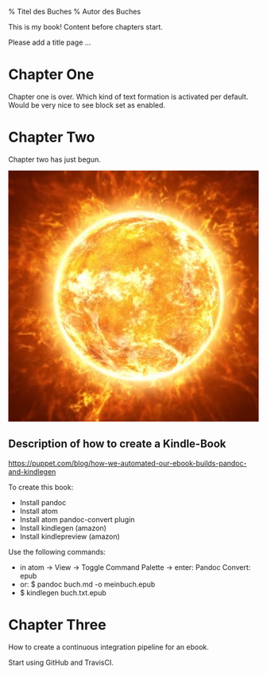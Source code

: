 % Titel des Buches
% Autor des Buches

This is my book! Content before chapters start.

Please add a title page ...

# Chapter One

Chapter one is over. Which kind of text formation is activated per default. Would be very nice to see block set as enabled.

# Chapter Two

Chapter two has just begun.

![Bildunterschrift](bilder/sun.jpg)

## Description of how to create a Kindle-Book
https://puppet.com/blog/how-we-automated-our-ebook-builds-pandoc-and-kindlegen

To create this book:

* Install pandoc
* Install atom
* Install atom pandoc-convert plugin
* Install kindlegen (amazon)
* Install kindlepreview (amazon)

Use the following commands:

* in atom -> View -> Toggle Command Palette -> enter: Pandoc Convert: epub
* or: $ pandoc buch.md -o meinbuch.epub
* $ kindlegen buch.txt.epub

# Chapter Three

How to create a continuous integration pipeline for an ebook.

Start using GitHub and TravisCI.
